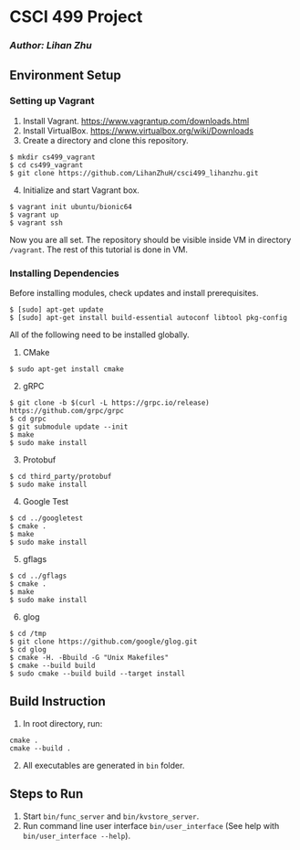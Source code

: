 # CSCI 499 Project

### *Author: Lihan Zhu*

## Environment Setup

### Setting up Vagrant
1. Install Vagrant. https://www.vagrantup.com/downloads.html
2. Install VirtualBox. https://www.virtualbox.org/wiki/Downloads
3. Create a directory and clone this repository.
```
$ mkdir cs499_vagrant
$ cd cs499_vagrant
$ git clone https://github.com/LihanZhuH/csci499_lihanzhu.git
```
4. Initialize and start Vagrant box.
```
$ vagrant init ubuntu/bionic64
$ vagrant up
$ vagrant ssh
```
Now you are all set. The repository should be visible inside VM in directory `/vagrant`. The rest of this tutorial is done in VM.

### Installing Dependencies
Before installing modules, check updates and install prerequisites.
```
$ [sudo] apt-get update
$ [sudo] apt-get install build-essential autoconf libtool pkg-config
```

All of the following need to be installed globally.

1. CMake
```
$ sudo apt-get install cmake
```
2. gRPC
```
$ git clone -b $(curl -L https://grpc.io/release) https://github.com/grpc/grpc
$ cd grpc
$ git submodule update --init
$ make
$ sudo make install
```
3. Protobuf
```
$ cd third_party/protobuf
$ sudo make install
```
4. Google Test
```
$ cd ../googletest
$ cmake .
$ make
$ sudo make install
```
5. gflags
```
$ cd ../gflags
$ cmake .
$ make
$ sudo make install
```
6. glog
```
$ cd /tmp
$ git clone https://github.com/google/glog.git
$ cd glog
$ cmake -H. -Bbuild -G "Unix Makefiles"
$ cmake --build build
$ sudo cmake --build build --target install
```

## Build Instruction

1. In root directory, run:
```
cmake .
cmake --build .
```
2. All executables are generated in `bin` folder.

## Steps to Run

1. Start `bin/func_server` and `bin/kvstore_server`.
2. Run command line user interface `bin/user_interface` (See help with `bin/user_interface --help`).